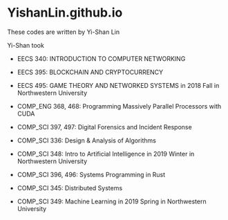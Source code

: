 # YishanLin.github.io


These codes are written by Yi-Shan Lin

Yi-Shan took 
- EECS 340: INTRODUCTION TO COMPUTER NETWORKING
- EECS 395: BLOCKCHAIN AND CRYPTOCURRENCY
- EECS 495: GAME THEORY AND NETWORKED SYSTEMS
in 2018 Fall in Northwestern University

- COMP_ENG 368, 468: Programming Massively Parallel Processors with CUDA
- COMP_SCI 397, 497: Digital Forensics and Incident Response
- COMP_SCI 336: Design & Analysis of Algorithms
- COMP_SCI 348: Intro to Artificial Intelligence
in 2019 Winter in Northwestern University

- COMP_SCI 396, 496: Systems Programming in Rust
- COMP_SCI 345: Distributed Systems
- COMP_SCI 349: Machine Learning
in 2019 Spring in Northwestern University